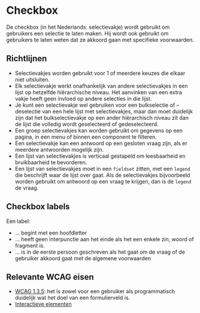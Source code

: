 # Checkbox

De checkbox (in het Nederlands: selectievakje) wordt gebruikt om gebruikers een selectie te laten maken. Hij wordt ook gebruikt om gebruikers te laten weten dat ze akkoord gaan met specifieke voorwaarden.

## Richtlijnen

- Selectievakjes worden gebruikt voor 1 of meerdere keuzes die elkaar niet uitsluiten.
- Elk selectievakje werkt onafhankelijk van andere selectievakjes in een lijst op hetzelfde hiërarchische niveau. Het aanvinken van een extra vakje heeft geen invloed op andere selecties in die lijst.
- Je kunt een selectievakje wel gebruiken voor een bulkselectie of –deselectie van een hele lijst met selectievakjes, maar dan moet duidelijk zijn dat het bulkselectievakje op een ander hiërarchisch niveau zit dan de lijst die volledig wordt geselecteerd of gedeselecteerd.
- Een groep selectievakjes kan worden gebruikt om gegevens op een pagina, in een menu of binnen een component te filteren.
- Een selectievakje kan een antwoord op een gesloten vraag zijn, als er meerdere antwoorden mogelijk zijn.
- Een lijst van selectievakjes is verticaal gestapeld om leesbaarheid en bruikbaarheid te bevorderen.
- Een lijst van selectievakjes moet in een `fieldset` zitten, met een `legend` die beschrijft waar de lijst over gaat. Als de selectievakjes bijvoorbeeld worden gebruikt om antwoord op een vraag te krijgen, dan is de `legend` de vraag.

## Checkbox labels

Een label:

- ... begint met een hoofdletter
- ... heeft geen interpunctie aan het einde als het een enkele zin, woord of fragment is.
- ... is in de eerste persoon geschreven als het gaat om de vraag of de gebruiker akkoord gaat met de algemene voorwaarden

## Relevante WCAG eisen

- [WCAG 1.3.5](https://www.w3.org/WAI/WCAG21/Understanding/identify-input-purpose.html): het is zowel voor een gebruiker als programmatisch duidelijk wat het doel van een formulierveld is.
- [Interactieve elementen](https://amsterdam.github.io/design-system/?path=/docs/docs-designrichtlijnen-interactieve-elementen--docs)
